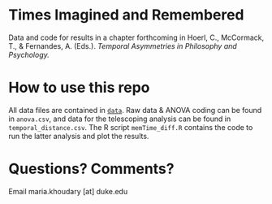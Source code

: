 # Times Imagined and Remembered

Data and code for results in a chapter forthcoming in Hoerl, C., McCormack, T., & Fernandes, A. (Eds.). *Temporal Asymmetries in Philosophy and Psychology.*

# How to use this repo
All data files are contained in [`data`](https://github.com/IMC-Lab/MemTime/data). Raw data & ANOVA coding can be found in `anova.csv`, and data for the telescoping analysis can be found in `temporal_distance.csv`. The R script `memTime_diff.R` contains the code to run the latter analysis and plot the results. 

# Questions? Comments?
Email maria.khoudary [at] duke.edu
